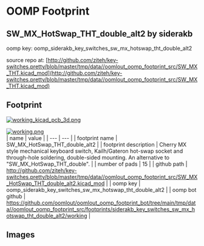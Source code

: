 # OOMP Footprint  
## SW_MX_HotSwap_THT_double_alt2  by siderakb  
  
oomp key: oomp_siderakb_key_switches_sw_mx_hotswap_tht_double_alt2  
  
source repo at: [http://github.com/ziteh/key-switches.pretty/blob/master/tmp/data//oomlout_oomp_footprint_src/SW_MX_THT.kicad_mod](http://github.com/ziteh/key-switches.pretty/blob/master/tmp/data//oomlout_oomp_footprint_src/SW_MX_THT.kicad_mod)  
## Footprint  
  
[![working_kicad_pcb_3d.png](working_kicad_pcb_3d_600.png)](working_kicad_pcb_3d.png)  
  
[![working.png](working_600.png)](working.png)  
| name | value | 
| --- | --- | 
| footprint name | SW_MX_HotSwap_THT_double_alt2 | 
| footprint description | Cherry MX style mechanical keyboard switch, Kailh/Gateron hot-swap socket and through-hole soldering, double-sided mounting. An alternative to "SW_MX_HotSwap_THT_double". | 
| number of pads | 15 | 
| github path | http://github.com/ziteh/key-switches.pretty/blob/master/tmp/data//oomlout_oomp_footprint_src/SW_MX_HotSwap_THT_double_alt2.kicad_mod | 
| oomp key | oomp_siderakb_key_switches_sw_mx_hotswap_tht_double_alt2 | 
| oomp bot github | https://github.com/oomlout/oomlout_oomp_footprint_bot/tree/main/tmp/data//oomlout_oomp_footprint_src/footprints/siderakb_key_switches_sw_mx_hotswap_tht_double_alt2/working | 
## Images  
